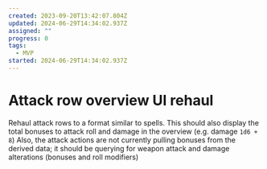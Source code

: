```yaml
---
created: 2023-09-20T13:42:07.804Z
updated: 2024-06-29T14:34:02.937Z
assigned: ""
progress: 0
tags:
  - MVP
started: 2024-06-29T14:34:02.937Z
---
```


# Attack row overview UI rehaul

Rehaul attack rows to a format similar to spells. This should also display the total bonuses to attack roll and damage in the overview (e.g. damage `1d6 + 8`)
Also, the attack actions are not currently pulling bonuses from the derived data; it should be querying for weapon attack and damage alterations (bonuses and roll modifiers)
